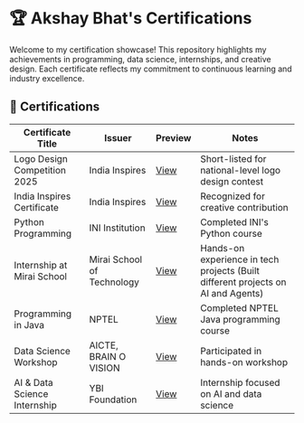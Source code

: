 # 🏆 Akshay Bhat's Certifications

Welcome to my certification showcase! This repository highlights my achievements in programming, data science, internships, and creative design. Each certificate reflects my commitment to continuous learning and industry excellence.

## 📜 Certifications

| Certificate Title | Issuer | Preview | Notes |
|-------------------|--------|---------|-------|
| Logo Design Competition 2025 | India Inspires | [View](certificates/logo_design.pdf) | Short-listed for national-level logo design contest |
| India Inspires Certificate | India Inspires | [View](certificates/india_inspire.pdf) | Recognized for creative contribution |
| Python Programming | INI Institution | [View](certificates/ini_insti.pdf) | Completed INI's Python course |
| Internship at Mirai School | Mirai School of Technology | [View](certificates/mirai.pdf) | Hands-on experience in tech projects (Built different projects on AI and Agents) |
| Programming in Java | NPTEL | [View](certificates/nptel.pdf) | Completed NPTEL Java programming course |
| Data Science Workshop | AICTE, BRAIN O VISION | [View](certificates/datascience.pdf) | Participated in hands-on workshop |
| AI & Data Science Internship | YBI Foundation | [View](certificates/ybifoundation.pdf) | Internship focused on AI and data science |